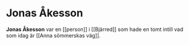 # Jonas Åkesson

**Jonas Åkesson** var en [[person]] i [[Bjärred]] som hade en tomt intill vad som idag är [[Anna sömmerskas väg]].
